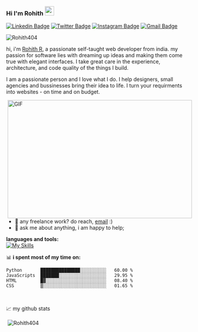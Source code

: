 ### Hi  I'm Rohith <img src="https://media.giphy.com/media/hvRJCLFzcasrR4ia7z/giphy.gif" width="25px">
[![Linkedin Badge](https://img.shields.io/badge/--blue?style=flat&logo=Linkedin&logoColor=white&link=https://www.linkedin.com/in/Rohith404)](https://www.linkedin.com/in/Rohith404)
[![Twitter Badge](https://img.shields.io/badge/--1ca0f1?style=flat&labelColor=1ca0f1&logo=twitter&logoColor=white&link=https://twitter.com/Rohith541133681)](https://twitter.com/Rohith541133681)
[![Instagram Badge](https://img.shields.io/badge/--purple?style=flat&logo=instagram&logoColor=white&link=https://www.instagram.com/rohith__404/)]([https://www.instagram.com/gypsy._____/?igshid=lh0vgl5pa2ri](https://www.instagram.com/rohith__404/))
[![Gmail Badge](https://img.shields.io/badge/--c14438?style=flat&logo=Gmail&logoColor=white&link=mailto:talk.rohith404@gmail.com)](mailto:talk.rohith404@gmail.com)

<p align="left"> <img src="https://komarev.com/ghpvc/?username=Rohith404&label=Profile%20views&color=0e75b6&style=flat" alt="Rohith404" /> </p>

hi, i'm [Rohith R]([https://www.renjithr.tk/](https://rohith404.github.io/Personal-Website/)), a passionate self-taught web developer from india. my passion for software lies with dreaming up ideas and making them come true with elegant interfaces. I take great care in the experience, architecture, and code quality of the things I build.

I am a passionate person and I love what I do. I help designers, small agencies and bussinesses bring their idea to life. I turn your requirments into websites - on time and on budget.


  <img align="right" alt="GIF" src="https://github.com/abhisheknaiidu/abhisheknaiidu/blob/master/code.gif?raw=true" width="500" height="320" />
  
- 💼 any freelance work? do reach, [email](mailto:talk.rohith404@gmail.com) :)
- 💬 ask me about anything, i am happy to help;



**languages and tools:**  
[![My Skills](https://skillicons.dev/icons?i=aws,python,django,react,bootstrap,flask,javascript,c,jquery,docker,java,postgres,nginx,linux,git,figma,stackoverflow,css,cpp,sqlite,heroku,mysql,html,gitlab&perline=6)](https://skillicons.dev)


📊 **i spent most of my time on:**
<!--START_SECTION:waka-->
```text
Python       ███████████████░░░░░░░░░░   60.00 % 
JavaScripts  ███████░░░░░░░░░░░░░░░░░░   29.95 % 
HTML         █▓░░░░░░░░░░░░░░░░░░░░░░░   08.40 % 
CSS          ▒░░░░░░░░░░░░░░░░░░░░░░░░   01.65 % 
```
<!--END_SECTION:waka-->
<br>

📈 my github stats
<p>&nbsp;<img align="center" src="https://github-readme-stats.vercel.app/api?username=Rohith404&show_icons=true&locale=en" alt="Rohith404" /></p>

